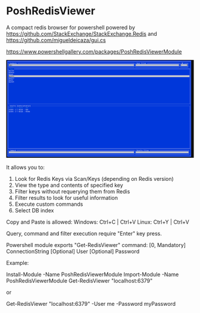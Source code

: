 # PoshRedisViewer
A compact redis browser for powershell powered by https://github.com/StackExchange/StackExchange.Redis and https://github.com/migueldeicaza/gui.cs 

https://www.powershellgallery.com/packages/PoshRedisViewerModule

![img.png](img.png)

It allows you to:
1. Look for Redis Keys via Scan/Keys (depending on Redis version)
2. View the type and contents of specified key
3. Filter keys without requerying them from Redis
4. Filter results to look for useful information
5. Execute custom commands
6. Select DB index

Copy and Paste is allowed:
Windows: Ctrl+C | Ctrl+V
Linux: Ctrl+Y | Ctrl+V

Query, command and filter execution require "Enter" key press.

Powershell module exports "Get-RedisViewer" command:
[0, Mandatory] ConnectionString
[Optional] User
[Optional] Password

Example:

Install-Module -Name PoshRedisViewerModule
Import-Module -Name PoshRedisViewerModule
Get-RedisViewer "localhost:6379"

or

Get-RedisViewer "localhost:6379" -User me -Password myPassword
